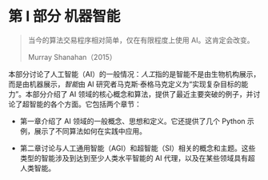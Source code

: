 # 第 I 部分 机器智能

> 当今的算法交易程序相对简单，仅在有限程度上使用 AI。这肯定会改变。
> 
> Murray Shanahan（2015）

本部分讨论了人工智能（AI）的一般情况：*人工*指的是智能不是由生物机构展示，而是由机器展示，*智能*由 AI 研究者马克斯·泰格马克定义为“实现复杂目标的能力”。本部分介绍了 AI 领域的核心概念和算法，提供了最近主要突破的例子，并讨论了超智能的各个方面。它包括两个章节：

+   第一章介绍了 AI 领域的一般概念、思想和定义。它还提供了几个 Python 示例，展示了不同算法如何在实践中应用。

+   第二章讨论与人工通用智能（AGI）和超智能（SI）相关的概念和主题。这些类型的智能涉及到达到至少人类水平智能的 AI 代理，以及在某些领域具有超人类智能。
